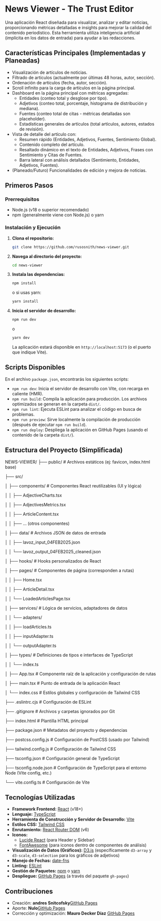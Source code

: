 # News Viewer - The Trust Editor

Una aplicación React diseñada para visualizar, analizar y editar noticias, proporcionando métricas detalladas e insights para mejorar la calidad del contenido periodístico. Esta herramienta utiliza inteligencia artificial (implícita en los datos de entrada) para ayudar a las redacciones.

## Características Principales (Implementadas y Planeadas)

*   Visualización de artículos de noticias.
*   Filtrado de artículos (actualmente por últimas 48 horas, autor, sección).
*   Ordenación de artículos (fecha, autor, sección).
*   Scroll infinito para la carga de artículos en la página principal.
*   Dashboard en la página principal con métricas agregadas:
    *   Entidades (conteo total y desglose por tipo).
    *   Adjetivos (conteo total, porcentaje, histograma de distribución y mediana).
    *   Fuentes (conteo total de citas - métricas detalladas son placeholder).
    *   Estadísticas generales de artículos (total artículos, autores, estados de revisión).
*   Vista de detalle del artículo con:
    *   Resumen rápido (Entidades, Adjetivos, Fuentes, Sentimiento Global).
    *   Contenido completo del artículo.
    *   Resaltado dinámico en el texto de Entidades, Adjetivos, Frases con Sentimiento y Citas de Fuentes.
    *   Barra lateral con análisis detallados (Sentimiento, Entidades, Adjetivos, Fuentes).
*   (Planeado/Futuro) Funcionalidades de edición y mejora de noticias.

## Primeros Pasos

### Prerrequisitos

*   Node.js (v18 o superior recomendado)
*   npm (generalmente viene con Node.js) o yarn

### Instalación y Ejecución

1.  **Clona el repositorio:**
    ```bash
    git clone https://github.com/rusosnith/news-viewer.git
    ```
2.  **Navega al directorio del proyecto:**
    ```bash
    cd news-viewer
    ```
3.  **Instala las dependencias:**
    ```bash
    npm install
    ```
    o si usas yarn:
    ```bash
    yarn install
    ```
4.  **Inicia el servidor de desarrollo:**
    ```bash
    npm run dev
    ```
    o
    ```bash
    yarn dev
    ```
    La aplicación estará disponible en `http://localhost:5173` (o el puerto que indique Vite).

## Scripts Disponibles

En el archivo `package.json`, encontrarás los siguientes scripts:

*   `npm run dev`: Inicia el servidor de desarrollo con Vite, con recarga en caliente (HMR).
*   `npm run build`: Compila la aplicación para producción. Los archivos optimizados se generan en la carpeta `dist/`.
*   `npm run lint`: Ejecuta ESLint para analizar el código en busca de problemas.
*   `npm run preview`: Sirve localmente la compilación de producción (después de ejecutar `npm run build`).
*   `npm run deploy`: Despliega la aplicación en GitHub Pages (usando el contenido de la carpeta `dist/`).

## Estructura del Proyecto (Simplificada)

NEWS-VIEWER/
├── public/ # Archivos estáticos (ej: favicon, index.html base)

├── src/

│ ├── components/ # Componentes React reutilizables (UI y lógica)

│ │ ├── AdjectiveCharts.tsx

│ │ ├── AdjectivesMetrics.tsx

│ │ ├── ArticleContent.tsx

│ │ ├── ... (otros componentes)

│ ├── data/ # Archivos JSON de datos de entrada

│ │ ├── lavoz_input_04FEB2025.json

│ │ └── lavoz_output_04FEB2025_cleaned.json

│ ├── hooks/ # Hooks personalizados de React

│ ├── pages/ # Componentes de página (corresponden a rutas)

│ │ ├── Home.tsx

│ │ ├── ArticleDetail.tsx

│ │ └── LoadedArticlesPage.tsx

│ ├── services/ # Lógica de servicios, adaptadores de datos

│ │ └── adapters/

│ │ ├── loadArticles.ts

│ │ ├── inputAdapter.ts

│ │ └── outputAdapter.ts

│ ├── types/ # Definiciones de tipos e interfaces de TypeScript

│ │ └── index.ts

│ ├── App.tsx # Componente raíz de la aplicación y configuración de rutas

│ ├── main.tsx # Punto de entrada de la aplicación React

│ └── index.css # Estilos globales y configuración de Tailwind CSS

├── .eslintrc.cjs # Configuración de ESLint

├── .gitignore # Archivos y carpetas ignorados por Git

├── index.html # Plantilla HTML principal

├── package.json # Metadatos del proyecto y dependencias

├── postcss.config.js # Configuración de PostCSS (usado por Tailwind)

├── tailwind.config.js # Configuración de Tailwind CSS

├── tsconfig.json # Configuración general de TypeScript

├── tsconfig.node.json # Configuración de TypeScript para el entorno Node (Vite config, etc.)

└── vite.config.ts # Configuración de Vite


## Tecnologías Utilizadas

*   **Framework Frontend:** [React](https://reactjs.org/) (v18+)
*   **Lenguaje:** [TypeScript](https://www.typescriptlang.org/)
*   **Herramienta de Construcción y Servidor de Desarrollo:** [Vite](https://vitejs.dev/)
*   **Estilos CSS:** [Tailwind CSS](https://tailwindcss.com/)
*   **Enrutamiento:** [React Router DOM](https://reactrouter.com/) (v6)
*   **Iconos:**
    *   [Lucide React](https://lucide.dev/) (para Header y Sidebar)
    *   [FontAwesome](https://fontawesome.com/) (para iconos dentro de componentes de análisis)
*   **Visualización de Datos (Gráficos):** [D3.js](https://d3js.org/) (específicamente `d3-array` y `d3-scale`, `d3-selection` para los gráficos de adjetivos)
*   **Manejo de Fechas:** [date-fns](https://date-fns.org/)
*   **Linting:** [ESLint](https://eslint.org/)
*   **Gestión de Paquetes:** [npm](https://www.npmjs.com/) o [yarn](https://yarnpkg.com/)
*   **Despliegue:** [GitHub Pages](https://maurosebastian.github.io/news-viewer/) (a través del paquete `gh-pages`)

## Contribuciones

*  Creación: **andres Snitcofsky**[GitHub Pages](https://github.com/rusosnith)
*  Aporte: **Nulo**[GitHub Pages](https://github.com/catdevnull)
*  Corrección y optimización: **Mauro Decker Díaz** [GitHub Pages](https://github.com/MauroSebastian)
